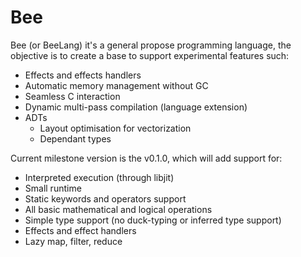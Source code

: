 # Bee

Bee (or BeeLang) it's a general propose programming language, the objective is to create a base to support experimental features such:

* Effects and effects handlers
 * Automatic memory management without GC
 * Seamless C interaction
 * Dynamic multi-pass compilation (language extension)
* ADTs
  * Layout optimisation for vectorization
  * Dependant types

Current milestone version is the v0.1.0, which will add support for:

* Interpreted execution (through libjit)
* Small runtime
* Static keywords and operators support
* All basic mathematical and logical operations
* Simple type support (no duck-typing or inferred type support)
* Effects and effect handlers
* Lazy map, filter, reduce
